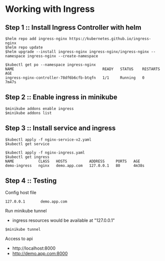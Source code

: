 # Working with Ingress

## Step 1 :: Install Ingress Controller with helm
```
$helm repo add ingress-nginx https://kubernetes.github.io/ingress-nginx
$helm repo update
$helm upgrade --install ingress-nginx ingress-nginx/ingress-nginx --namespace ingress-nginx --create-namespace

$kubectl get po --namespace ingress-nginx
NAME                                        READY   STATUS    RESTARTS   AGE
ingress-nginx-controller-78df6b6cfb-btqfn   1/1     Running   0          7m47s
```

## Step 2 :: Enable ingress in minikube
```
$minikube addons enable ingress
$minikube addons list
```

## Step 3 :: Install service and ingress
```
$kubectl apply -f nginx-service-v2.yaml
$kubectl get service

$kubectl apply -f nginx-ingress.yaml
$kubectl get ingress
NAME           CLASS   HOSTS          ADDRESS     PORTS   AGE
demo-ingress   nginx   demo.app.com   127.0.0.1   80      4m38s

```

## Step 4 :: Testing

Config host file
```
127.0.0.1       demo.app.com
```

Run minikube tunnel
* ingress resources would be available at "127.0.0.1"
```
$minikube tunnel
```

Access to api
* http://localhost:8000
* http://demo.app.com:8000


